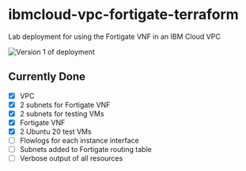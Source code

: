 # ibmcloud-vpc-fortigate-terraform
Lab deployment for using the Fortigate VNF in an IBM Cloud VPC

![Version 1 of deployment](https://dsc.cloud/quickshare/fortigate-single-zone-v1.png)

## Currently Done
 - [x] VPC
 - [x] 2 subnets for Fortigate VNF
 - [x] 2 subnets for testing VMs
 - [x] Fortigate VNF 
 - [x] 2 Ubuntu 20 test VMs
 - [ ] Flowlogs for each instance interface
 - [ ] Subnets added to Fortigate routing table
 - [ ] Verbose output of all resources 
